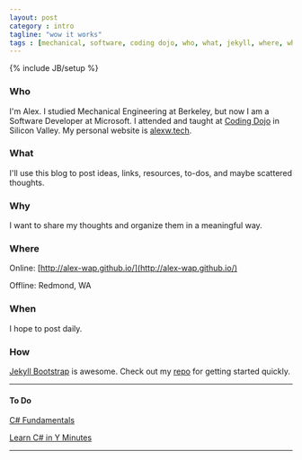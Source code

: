 ```yaml
---
layout: post
category : intro
tagline: "wow it works"
tags : [mechanical, software, coding dojo, who, what, jekyll, where, when, why, tech]
---
```

{% include JB/setup %}

### Who 
I'm Alex. I studied Mechanical Engineering at Berkeley, but now I am a Software Developer at Microsoft. I attended and taught at [Coding Dojo](http://codingdojo.com) in Silicon Valley. My personal website is [alexw.tech](http://alexw.tech).


### What 
I'll use this blog to post ideas, links, resources, to-dos, and maybe scattered thoughts.


### Why
I want to share my thoughts and organize them in a meaningful way. 


### Where 
Online: [http://alex-wap.github.io/](http://alex-wap.github.io/)


Offline: Redmond, WA


### When 
I hope to post daily.



### How 
[Jekyll Bootstrap](http://jekyllbootstrap.com/) is awesome. Check out my [repo](https://github.com/alex-wap/alex-wap.github.io) for getting started quickly.


---

#### To Do

[C# Fundamentals](https://mva.microsoft.com/en-US/training-courses/c-fundamentals-for-absolute-beginners-16169?l=Lvld4EQIC_2706218949)


[Learn C# in Y Minutes](https://learnxinyminutes.com/docs/csharp/)

---

